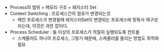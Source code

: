 * Process의 범위 = 메모리 구조 + 레지스터 Set 
* Context Switching : 프로세스간의 점유가 변경되는것
  * 메인 프로세스가 변경될때 레지스터Set이 변경되는 프로세스에 맞춰서 재구성되는데, 이것은 과한 잡이다.
* Process Scheduler : 둘 이상의 프로세스가 적절히 실행되도록 컨트롤
  * 스케줄러도 하나의 프로세스, 그렇기 때문에, 스케줄러를 돌리는 방법도 최적화 필요


